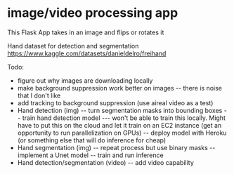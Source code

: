 # image/video processing app
This Flask App takes in an image and flips or rotates it

Hand dataset for detection and segmentation
https://www.kaggle.com/datasets/danieldelro/freihand

Todo:
- figure out why images are downloading locally 
- make background suppression work better on images 
-- there is noise that I don't like
- add tracking to background suppression (use aireal video as a test) 
- Hand detection (img)
-- turn segmentation masks into bounding boxes 
-- train hand detection model 
--- won't be able to train this locally. Might have to put this on the cloud and let it train on an EC2 instance (get an opportunity to run parallelization on GPUs) 
-- deploy model with Heroku (or something else that will do inference for cheap) 
- Hand segmentation (img)
-- repeat process but use binary masks 
-- implement a Unet model 
-- train and run inference
- Hand detection/segmentation (video)
-- add video capability